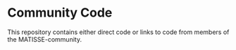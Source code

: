# Community Code
This repository contains either direct code or links to code from members of the MATISSE-community.
